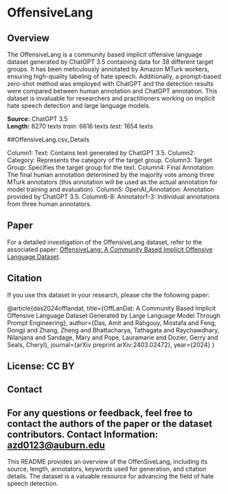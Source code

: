 # OffensiveLang

## Overview
The OffensiveLang is a community based implicit offensive language dataset generated by ChatGPT 3.5 containing data for 38 different target groups. It has been meticulously annotated by Amazon MTurk workers, ensuring high-quality labeling of hate speech. Additionally, a prompt-based zero-shot method was employed with ChatGPT and the detection results were compared between human annotation and ChatGPT annotation. This dataset is invaluable for researchers and practitioners working on implicit hate speech detection and large language models.

**Source:** ChatGPT 3.5  
**Length:** 8270 texts
*train:* 6616 texts
*test:* 1654 texts

##OffensiveLang.csv_Details

Column1: Text: Contains text generated by ChatGPT 3.5.
Column2: Category: Represents the category of the target group.
Column3: Target Group: Specifies the target group for the text.
Column4: Final Annotation: The final human annotation determined by the majority vote among three MTurk annotators (this annotation will be used as the actual annotation for model training and evaluation).
Column5: OpenAI_Annotation: Annotation provided by ChatGPT 3.5.
Column6-8: Annotator1-3: Individual annotations from three human annotators.

## Paper
For a detailed investigation of the OffensiveLang dataset, refer to the associated paper: [OffensiveLang: A Community Based Implicit Offensive Language Dataset](https://arxiv.org/abs/2403.02472).

## Citation
If you use this dataset in your research, please cite the following paper:

@article{das2024offlandat,
  title={OffLanDat: A Community Based Implicit Offensive Language Dataset Generated by Large Language Model Through Prompt Engineering},
  author={Das, Amit and Rahgouy, Mostafa and Feng, Dongji and Zhang, Zheng and Bhattacharya, Tathagata and Raychawdhary, Nilanjana and Sandage, Mary and Pope, Lauramarie and Dozier, Gerry and Seals, Cheryl},
  journal={arXiv preprint arXiv:2403.02472},
  year={2024}
}

## License: CC BY

## Contact
For any questions or feedback, feel free to contact the authors of the paper or the dataset contributors.
Contact Information: azd0123@auburn.edu
---

This README provides an overview of the OffenSiveLang, including its source, length, annotators, keywords used for generation, and citation details. The dataset is a valuable resource for advancing the field of hate speech detection.


